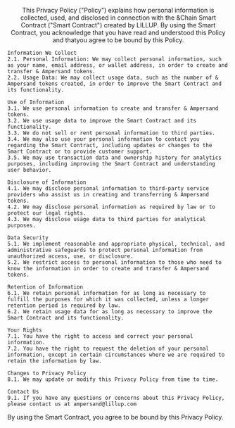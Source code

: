 <p align="center">
This Privacy Policy ("Policy") explains how personal information is collected, used, and disclosed in connection with the &Chain Smart Contract ("Smart Contract") created by LILLUP. By using the Smart Contract, you acknowledge that you have read and understood this Policy and thatyou agree to be bound by this Policy.

    Information We Collect
    2.1. Personal Information: We may collect personal information, such as your name, email address, or wallet address, in order to create and transfer & Ampersand tokens.
    2.2. Usage Data: We may collect usage data, such as the number of & Ampersand tokens created, in order to improve the Smart Contract and its functionality.

    Use of Information
    3.1. We use personal information to create and transfer & Ampersand tokens.
    3.2. We use usage data to improve the Smart Contract and its functionality.
    3.3. We do not sell or rent personal information to third parties.
    3.4. We may also use your personal information to contact you regarding the Smart Contract, including updates or changes to the Smart Contract or to provide customer support.
    3.5. We may use transaction data and ownership history for analytics purposes, including improving the Smart Contract and understanding user behavior.

    Disclosure of Information
    4.1. We may disclose personal information to third-party service providers who assist us in creating and transferring & Ampersand tokens.
    4.2. We may disclose personal information as required by law or to protect our legal rights.
    4.3. We may disclose usage data to third parties for analytical purposes.

    Data Security
    5.1. We implement reasonable and appropriate physical, technical, and administrative safeguards to protect personal information from unauthorized access, use, or disclosure.
    5.2. We restrict access to personal information to those who need to know the information in order to create and transfer & Ampersand tokens.

    Retention of Information
    6.1. We retain personal information for as long as necessary to fulfill the purposes for which it was collected, unless a longer retention period is required by law.
    6.2. We retain usage data for as long as necessary to improve the Smart Contract and its functionality.

    Your Rights
    7.1. You have the right to access and correct your personal information.
    7.2. You have the right to request the deletion of your personal information, except in certain circumstances where we are required to retain the information by law.

    Changes to Privacy Policy
    8.1. We may update or modify this Privacy Policy from time to time.

    Contact Us
    9.1. If you have any questions or concerns about this Privacy Policy, please contact us at ampersand@lillup.com

By using the Smart Contract, you agree to be bound by this Privacy Policy.
</p>
